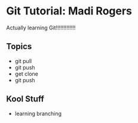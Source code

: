# Git Tutorial: Madi Rogers

Actually learning Git!!!!!!!!!!!!!

## Topics
- git pull
- git push
- get clone
- git push


## Kool Stuff
- learning branching